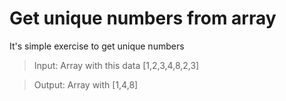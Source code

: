 # Get unique numbers from array

It's simple exercise to get unique numbers

> Input: Array with this data [1,2,3,4,8,2,3]

> Output: Array with [1,4,8]
